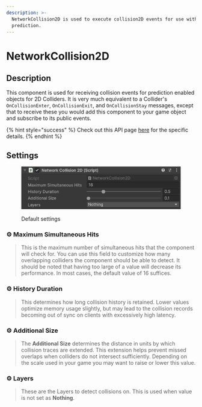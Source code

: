```yaml
---
description: >-
  NetworkCollision2D is used to execute collision2D events for use with
  prediction.
---
```


# NetworkCollision2D

## Description

This component is used for receiving collision events for prediction enabled objects for 2D Colliders. It is very much equivalent to a Collider's `OnCollisionEnter`, `OnCollisionExit`, and `OnCollisionStay` messages, except that to receive these you would add this component to your game object and subscribe to its public events.

{% hint style="success" %}
Check out this API page [here](https://fish-networking.com/FishNet/api/api/FishNet.Component.Prediction.NetworkCollider2D.html) for the specific details.
{% endhint %}

## Settings

<div align="left"><figure><img src="../../../../.gitbook/assets/network-collision-2d-component.png" alt=""><figcaption><p>Default settings</p></figcaption></figure></div>

### :gear: **Maximum Simultaneous Hits**

> This is the maximum number of simultaneous hits that the component will check for. You can use this field to customize how many overlapping colliders the component should be able to detect. It should be noted that having too large of a value will decrease its performance. In most cases, the default value of 16 suffices.

### :gear: **History Duration**

> This determines how long collision history is retained. Lower values optimize memory usage slightly, but may lead to the collision records becoming out of sync on clients with excessively high latency.

### :gear: **Additional Size**

> The **Additional Size** determines the distance in units by which collision traces are extended. This extension helps prevent missed overlaps when colliders do not intersect sufficiently. Depending on the scale used in your game you may want to raise or lower this value.

### :gear: **Layers**

> These are the Layers to detect collisions on. This is used when value is not set as **Nothing**.
